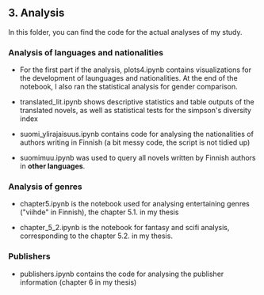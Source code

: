 ## 3. Analysis

In this folder, you can find the code for the actual analyses of my study. 

### Analysis of languages and nationalities

- For the first part if the analysis, plots4.ipynb contains visualizations for the development of launguages and nationalities. At the end of the notebook, I also ran the statistical analysis for gender comparison.

- translated_lit.ipynb shows descriptive statistics and table outputs of the translated novels, as well as statistical tests for the simpson's diversity index 

- suomi_ylirajaisuus.ipynb contains code for analysing the nationalities of authors writing in Finnish (a bit messy code, the script is not tidied up)

- suomimuu.ipynb was used to query all novels written by Finnish authors in **other languages**.

### Analysis of genres

- chapter5.ipynb is the notebook used for analysing entertaining genres ("viihde" in Finnish), the chapter 5.1. in my thesis

- chapter_5_2.ipynb is the notebook for fantasy and scifi analysis, corresponding to the chapter 5.2. in my thesis.


### Publishers

- publishers.ipynb contains the code for analysing the publisher information (chapter 6 in my thesis)